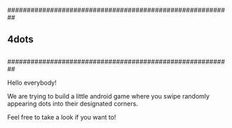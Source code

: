 ##########################################################
##                                                      ##
##                        4dots                         ##
##                                                      ##
##########################################################

Hello everybody!

We are trying to build a little android game where you swipe
randomly appearing dots into their designated corners.

Feel free to take a look if you want to!
